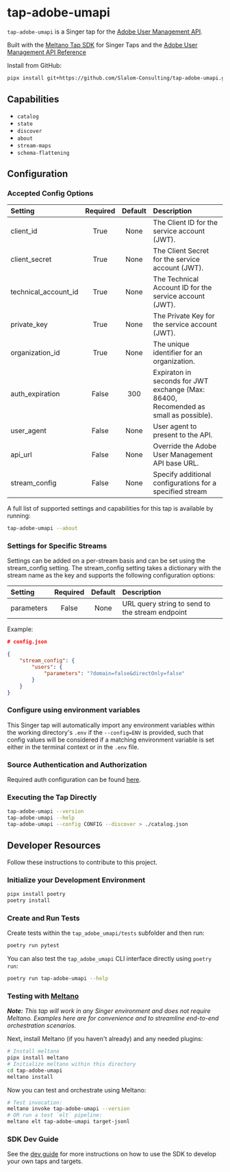 # tap-adobe-umapi

`tap-adobe-umapi` is a Singer tap for the [Adobe User Management API](https://developer.adobe.com/UMAPI/).

Built with the [Meltano Tap SDK](https://sdk.meltano.com) for Singer Taps and the [Adobe User Management API Reference](https://adobe-apiplatform.github.io/umapi-documentation/en/)

<!--

Developer TODO: Update the below as needed to correctly describe the install procedure. For instance, if you do not have a PyPi repo, or if you want users to directly install from your git repo, you can modify this step as appropriate.

## Installation

Install from PyPi:

```bash
pipx install tap-adobe-umapi
```

Install from GitHub:

```bash
pipx install git+https://github.com/ORG_NAME/tap-adobe-umapi.git@main
```

-->

Install from GitHub:

```bash
pipx install git+https://github.com/Slalom-Consulting/tap-adobe-umapi.git@main
```

## Capabilities

* `catalog`
* `state`
* `discover`
* `about`
* `stream-maps`
* `schema-flattening`

## Configuration

### Accepted Config Options

<!--
Developer TODO: Provide a list of config options accepted by the tap.

This section can be created by copy-pasting the CLI output from:

```
tap-adobe-umapi --about --format=markdown
```
-->


| Setting             | Required | Default | Description |
|:--------------------|:--------:|:-------:|:------------|
| client_id           | True     | None    | The Client ID for the service account (JWT). |
| client_secret       | True     | None    | The Client Secret for the service account (JWT). |
| technical_account_id| True     | None    | The Technical Account ID for the service account (JWT). |
| private_key         | True     | None    | The Private Key for the service account (JWT). |
| organization_id     | True     | None    | The unique identifier for an organization. |
| auth_expiration     | False    |     300 | Expiraton in seconds for JWT exchange (Max: 86400, Recomended as small as possible). |
| user_agent          | False    | None    | User agent to present to the API. |
| api_url             | False    | None    | Override the Adobe User Management API base URL. |
| stream_config       | False    | None    | Specify additional configurations for a specified stream

A full list of supported settings and capabilities for this tap is available by running:

```bash
tap-adobe-umapi --about
```

### Settings for Specific Streams

Settings can be added on a per-stream basis and can be set using the stream_config setting. The stream_config setting takes a dictionary with the stream name as the key and supports the following configuration options:

| Setting             | Required | Default | Description |
|:--------------------|:--------:|:-------:|:------------|
| parameters          | False    | None    | URL query string to send to the stream endpoint |

Example:

```json
# config.json

{
    "stream_config": {
        "users": {
            "parameters": "?domain=false&directOnly=false"
        }
    }
}
```

### Configure using environment variables

This Singer tap will automatically import any environment variables within the working directory's
`.env` if the `--config=ENV` is provided, such that config values will be considered if a matching
environment variable is set either in the terminal context or in the `.env` file.

### Source Authentication and Authorization

Required auth configuration can be found [here](https://developer.adobe.com/developer-console/docs/guides/authentication/ServiceAccountIntegration/).

### Executing the Tap Directly

```bash
tap-adobe-umapi --version
tap-adobe-umapi --help
tap-adobe-umapi --config CONFIG --discover > ./catalog.json
```

## Developer Resources

Follow these instructions to contribute to this project.

### Initialize your Development Environment

```bash
pipx install poetry
poetry install
```

### Create and Run Tests

Create tests within the `tap_adobe_umapi/tests` subfolder and
  then run:

```bash
poetry run pytest
```

You can also test the `tap_adobe_umapi` CLI interface directly using `poetry run`:

```bash
poetry run tap-adobe-umapi --help
```

### Testing with [Meltano](https://www.meltano.com)

_**Note:** This tap will work in any Singer environment and does not require Meltano.
Examples here are for convenience and to streamline end-to-end orchestration scenarios._

<!--
Developer TODO:
Your project comes with a custom `meltano.yml` project file already created. Open the `meltano.yml` and follow any "TODO" items listed in
the file.
-->

Next, install Meltano (if you haven't already) and any needed plugins:

```bash
# Install meltano
pipx install meltano
# Initialize meltano within this directory
cd tap-adobe-umapi
meltano install
```

Now you can test and orchestrate using Meltano:

```bash
# Test invocation:
meltano invoke tap-adobe-umapi --version
# OR run a test `elt` pipeline:
meltano elt tap-adobe-umapi target-jsonl
```

### SDK Dev Guide

See the [dev guide](https://sdk.meltano.com/en/latest/dev_guide.html) for more instructions on how to use the SDK to
develop your own taps and targets.

